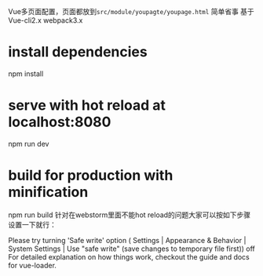 Vue多页面配置，页面都放到`src/module/youpagte/youpage.html`
简单省事
基于Vue-cli2.x
webpack3.x
# install dependencies
npm install

# serve with hot reload at localhost:8080
npm run dev

# build for production with minification
npm run build
针对在webstorm里面不能hot reload的问题大家可以按如下步骤设置一下就行：

Please try turning 'Safe write' option ( Settings | Appearance & Behavior | System Settings | Use "safe write" (save changes to temporary file first)) off
For detailed explanation on how things work, checkout the guide and docs for vue-loader.
